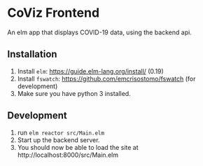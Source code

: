 # CoViz Frontend

An elm app that displays COVID-19 data, using the backend api.

## Installation

1. Install `elm`: https://guide.elm-lang.org/install/ (0.19)
2. Install `fswatch`: https://github.com/emcrisostomo/fswatch (for development)
3. Make sure you have python 3 installed.

## Development

1. run `elm reactor src/Main.elm`
2. Start up the backend server.
3. You should now be able to load the site at http://localhost:8000/src/Main.elm
